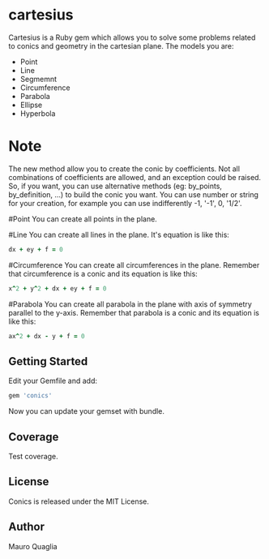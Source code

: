 # cartesius
Cartesius is a Ruby gem which allows you to solve some problems related to conics and geometry in the cartesian plane.
The models you are:
* Point
* Line
* Segmemnt
* Circumference
* Parabola
* Ellipse
* Hyperbola

# Note
The new method allow you to create the conic by coefficients. Not all combinations of coefficients are allowed, and an exception could be raised.
So, if you want, you can use alternative methods (eg: by_points, by_definition, ...) to build the conic you want.
You can use number or string for your creation, for example you can use indifferently -1, '-1', 0, '1/2'.

#Point
You can create all points in the plane.

#Line
You can create all lines in the plane. 
It's equation is like this:
```ruby 
dx + ey + f = 0
```
#Circumference
You can create all circumferences in the plane.
Remember that circumference is a conic and its equation is like this:
```ruby 
x^2 + y^2 + dx + ey + f = 0
```
#Parabola
You can create all parabola in the plane with axis of symmetry parallel to the y-axis.
Remember that parabola is a conic and its equation is like this:
```ruby 
ax^2 + dx - y + f = 0
```

## Getting Started
Edit your Gemfile and add:
```ruby 
gem 'conics'
```
Now you can update your gemset with bundle.

## Coverage
Test coverage.

## License
Conics is released under the MIT License.

## Author
Mauro Quaglia

